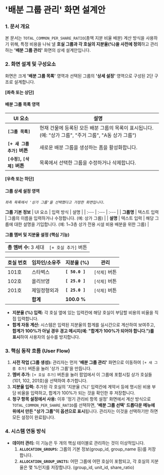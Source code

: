 # **'배분 그룹 관리' 화면 설계안**

### **1. 문서 개요**

본 문서는 `TOTAL_COMMON_PER_SHARE_RATIO`(총액 지분 비율 배분) 계산 방식을 사용하기 위해, 특정 비용을 나눠 낼 **호실 그룹과 각 호실의 지분율(%)을 사전에 정의**하고 관리하는 **'배분 그룹 관리'** 화면의 상세 설계안입니다.

### **2. 화면 설계 및 구성요소**

화면은 크게 **'배분 그룹 목록'** 영역과 선택된 그룹의 **'상세 설정'** 영역으로 구성된 2단 구조로 설계합니다.

**[좌측 또는 상단]**

#### **배분 그룹 목록 영역**

| UI 요소                     | 설명                                                         |
| --------------------------- | ------------------------------------------------------------ |
| **`[그룹 목록]`**           | 현재 건물에 등록된 모든 배분 그룹의 목록이 표시됩니다. (예: "상가 그룹", "주거 그룹", "A동 상가 그룹") |
| **`[+ 새 그룹 추가]` 버튼** | 새로운 배분 그룹을 생성하는 폼을 활성화합니다.               |
| **`[수정]`, `[삭제]` 버튼** | 목록에서 선택한 그룹을 수정하거나 삭제합니다.                |

**[우측 또는 하단]**

#### **그룹 상세 설정 영역**

*`좌측 목록에서 '상가 그룹'을 선택했다고 가정한 화면입니다.`*

**그룹 기본 정보**
| UI 요소 | 입력 방식 | 설명 |
| :--- | :--- | :--- |
| **그룹명** | 텍스트 입력 | 그룹의 이름을 입력하거나 수정합니다. (예: 상가 그룹) |
| **설명** | 텍스트 입력 | 해당 그룹에 대한 설명을 기입합니다. (예: 1~3층 상가 전용 시설 비용 배분을 위한 그룹) |

**그룹 멤버 및 지분율 설정 (핵심 기능)** 

| | |
| :--- | :--- |
| **총 멤버 수:** 3 세대 | `[+ 호실 추가]` 버튼 |

| 호실 번호 | 임차인/소유주 | **지분율 (%)** | 관리          |
| --------- | ------------- | -------------- | ------------- |
| 101호     | 스타벅스      | **`[ 50.0 ]`** | `[삭제]` 버튼 |
| 102호     | 올리브영      | **`[ 25.0 ]`** | `[삭제]` 버튼 |
| 201호     | 제일정형외과  | **`[ 25.0 ]`** | `[삭제]` 버튼 |
|           | **합계**      | **100.0 %**    |               |

- **지분율 (%) 입력:** 각 호실 옆에 있는 입력칸에 해당 호실이 부담할 비용의 비율을 직접 입력합니다.
- **합계 자동 계산:** 시스템은 입력된 지분율의 합계를 실시간으로 계산하여 보여주고, **합계가 100%가 아닐 경우 경고 메시지(예: "합계가 100%가 되어야 합니다.")를 표시**하여 사용자의 실수를 방지합니다.

### **3. 핵심 동작 흐름 (User Flow)**

1. **사전 작업 (그룹 생성):** 관리자는 먼저 **'배분 그룹 관리'** 화면으로 이동하여 `[+ 새 그룹 추가]` 버튼을 눌러 '상가 그룹'을 만듭니다.
2. **멤버 추가:** `[+ 호실 추가]` 버튼을 눌러 팝업에서 이 그룹에 포함시킬 상가 호실들(101, 102, 201호)을 선택하여 추가합니다.
3. **지분율 입력:** 추가된 각 호실의 '지분율 (%)' 입력칸에 계약서 등에 명시된 비용 부담 비율을 입력하고, 합계가 100%가 되는 것을 확인한 후 저장합니다.
4. **청구 항목 설정에서 사용:** 이후 '정기 관리비 항목 설정' 화면에서 계산 방식으로 `TOTAL_COMMON_PER_SHARE_RATIO`를 선택하면, **'배분 그룹 선택' 드롭다운 메뉴에 위에서 만든 "상가 그룹"이 옵션으로 표시**됩니다. 관리자는 이것을 선택하기만 하면 모든 설정이 완료됩니다.

### **4. 시스템 연동 방식**

- **데이터 관리:** 이 기능은 두 개의 핵심 테이블로 관리하는 것이 이상적입니다.
  1. **`ALLOCATION_GROUPS`:** 그룹의 기본 정보(group_id, group_name 등)를 저장합니다.
  2. **`ALLOCATION_GROUP_UNITS`:** 어떤 그룹에 어떤 호실이 포함되고, 각 호실의 지분율은 몇 %인지를 저장합니다. (group_id, unit_id, share_ratio)